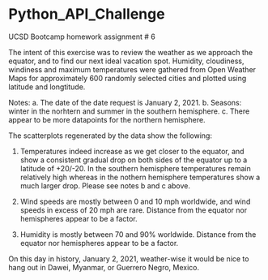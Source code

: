 # Python_API_Challenge
UCSD Bootcamp homework assignment # 6

The intent of this exercise was to review the weather as we approach the equator, and to find our next ideal vacation spot.  Humidity, cloudiness, windiness and maximum temperatures were gathered from Open Weather Maps for approximately 600 randomly selected cities and plotted using latitude and longtitude.  

Notes: 
a. The date of the date request is January 2, 2021.
b. Seasons: winter in the norhtern and summer in the southern hemisphere.
c. There appear to be more datapoints for the northern hemisphere.

The scatterplots regenerated by the data show the following:

1. Temperatures indeed increase as we get closer to the equator, and show a consistent gradual drop on both sides of the equator up to a latitude of +20/-20.  In the southern hemisphere temperatures remain relatively high whereas in the nothern hemisphere temperatures show a much larger drop. Please see notes b and c above.

2. Wind speeds are mostly between 0 and 10 mph worldwide, and wind speeds in excess of 20 mph are rare.  Distance from the equator nor hemispheres appear to be a factor.

3. Humidity is mostly between 70 and 90% worldwide.  Distance from the equator nor hemispheres appear to be a factor.

On this day in history, January 2, 2021, weather-wise it would be nice to hang out in Dawei, Myanmar, or Guerrero Negro, Mexico.